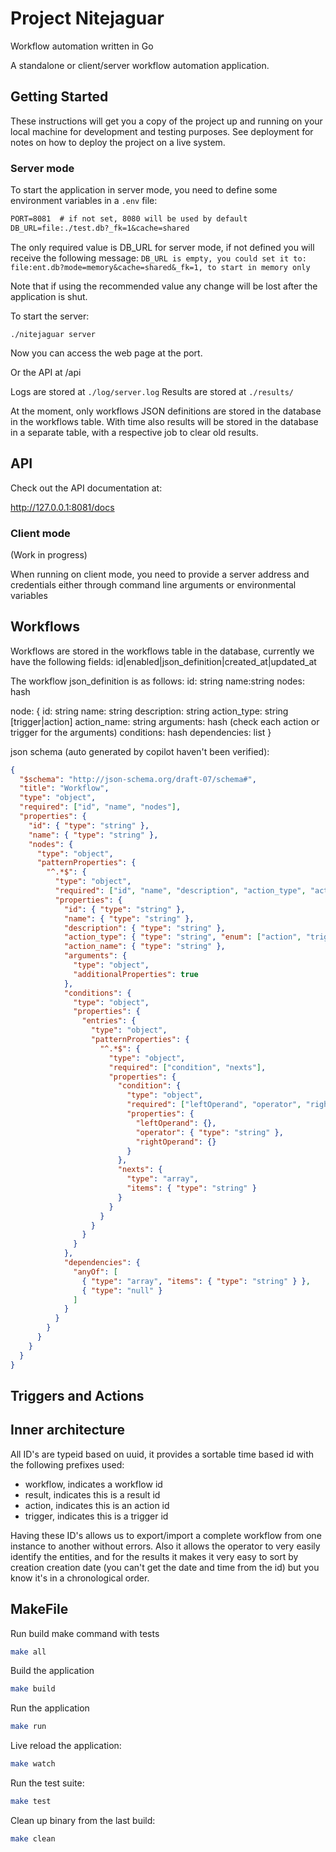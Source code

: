 # Project Nitejaguar

Workflow automation written in Go

A standalone or client/server workflow automation application.


## Getting Started

These instructions will get you a copy of the project up and running on your local machine for development and testing purposes. See deployment for notes on how to deploy the project on a live system.

### Server mode
To start the application in server mode, you need to define some environment variables in a `.env` file:

```txt
PORT=8081  # if not set, 8080 will be used by default
DB_URL=file:./test.db?_fk=1&cache=shared
```

The only required value is DB_URL for server mode, if not defined you will receive the following message:
`
DB_URL is empty, you could set it to: file:ent.db?mode=memory&cache=shared&_fk=1, to start in memory only
`

Note that if using the recommended value any change will be lost after the application is shut.

To start the server:

`./nitejaguar server`

Now you can access the web page at the port.

Or the API at /api

Logs are stored at `./log/server.log`
Results are stored at `./results/`

At the moment, only workflows JSON definitions are stored in the database in the workflows table.
With time also results will be stored in the database in a separate table, with a respective job to clear old results.

## API

Check out the API documentation at:

http://127.0.0.1:8081/docs

### Client mode
(Work in progress)

When running on client mode, you need to provide a server address and credentials either through
command line arguments or environmental variables

## Workflows

Workflows are stored in the workflows table in the database, currently we have the following fields:
id|enabled|json_definition|created_at|updated_at

The workflow json_definition is as follows:
id: string
name:string
nodes: hash

node: {
    id: string
    name: string
    description: string
    action_type: string [trigger|action]
    action_name: string
    arguments: hash (check each action or trigger for the arguments)
    conditions: hash
    dependencies: list
}

json schema (auto generated by copilot haven't been verified):
```json
{
  "$schema": "http://json-schema.org/draft-07/schema#",
  "title": "Workflow",
  "type": "object",
  "required": ["id", "name", "nodes"],
  "properties": {
    "id": { "type": "string" },
    "name": { "type": "string" },
    "nodes": {
      "type": "object",
      "patternProperties": {
        "^.*$": {
          "type": "object",
          "required": ["id", "name", "description", "action_type", "action_name", "arguments", "conditions"],
          "properties": {
            "id": { "type": "string" },
            "name": { "type": "string" },
            "description": { "type": "string" },
            "action_type": { "type": "string", "enum": ["action", "trigger"] },
            "action_name": { "type": "string" },
            "arguments": {
              "type": "object",
              "additionalProperties": true
            },
            "conditions": {
              "type": "object",
              "properties": {
                "entries": {
                  "type": "object",
                  "patternProperties": {
                    "^.*$": {
                      "type": "object",
                      "required": ["condition", "nexts"],
                      "properties": {
                        "condition": {
                          "type": "object",
                          "required": ["leftOperand", "operator", "rightOperand"],
                          "properties": {
                            "leftOperand": {},
                            "operator": { "type": "string" },
                            "rightOperand": {}
                          }
                        },
                        "nexts": {
                          "type": "array",
                          "items": { "type": "string" }
                        }
                      }
                    }
                  }
                }
              }
            },
            "dependencies": {
              "anyOf": [
                { "type": "array", "items": { "type": "string" } },
                { "type": "null" }
              ]
            }
          }
        }
      }
    }
  }
}
```



## Triggers and Actions

## Inner architecture

All ID's are typeid based on uuid, it provides a sortable time based id with the following prefixes used:
- workflow, indicates a workflow id
- result, indicates this is a result id
- action, indicates this is an action id
- trigger, indicates this is a trigger id

Having these ID's allows us to export/import a complete workflow from one instance to another without errors.
Also it allows the operator to very easily identify the entities, and for the results it makes it very easy to
sort by creation creation date (you can't get the date and time from the id) but you know it's in a chronological order.

## MakeFile

Run build make command with tests
```bash
make all
```

Build the application
```bash
make build
```

Run the application
```bash
make run
```

Live reload the application:
```bash
make watch
```

Run the test suite:
```bash
make test
```

Clean up binary from the last build:
```bash
make clean
```
